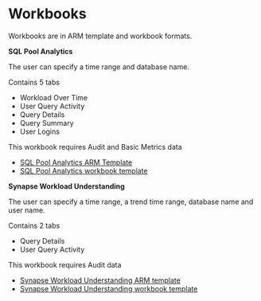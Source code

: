 # Workbooks 

Workbooks are in ARM template and workbook formats.

**SQL Pool Analytics**

The user can specify a time range and database name.

Contains 5 tabs
- Workload Over Time
- User Query Activity
- Query Details
- Query Summary
- User Logins

This workbook requires Audit and Basic Metrics data
 - [SQL Pool Analytics ARM Template](./Workbooks/SQL_Pool_Analytics.json)
 - [SQL Pool Analytics workbook template](./Workbooks/SQL_Pool_Analytics.workbook)



**Synapse Workload Understanding**

The user can specify a time range, a trend time range, database name and user name.

Contains 2 tabs
- Query Details
- User Query Activity

This workbook requires Audit data
 - [Synapse Workload Understanding ARM template](./Workbooks/Synapse_Workload_Understanding.json)
 - [Synapse Workload Understanding workbook template](./Workbooks/Synapse_Workload_Understanding.workbook)

